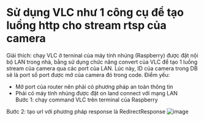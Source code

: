 # Sử dụng VLC như 1 công cụ để tạo luồng http cho stream rtsp của camera  

Giải thích: chạy VLC ở terninal của máy tính nhúng (Raspberry) được đặt nội bộ LAN trong nhà, bằng sử dụng chức năng convert của VLC để tạo 1 luồng stream của camera qua các port của LAN. Lúc này, ID của camera trong DB sẽ là port số port được mở của camera đó trong code.
Điểm yếu:  
  - Mở port của router nên phải có phương pháp an toàn thông tin
  - Phải có máy tính nhúng được đặt on land connect với mạng LAN  
Bước 1: chạy command VLC trên terminal của Raspberry

Bước 2: tạo url với phương pháp response là RedirectResponse
![image](https://github.com/nguyenlegialam/rtsp_to_http_vlc/assets/116132135/ddac3a8a-9af2-44c0-8525-181109adb98a)


